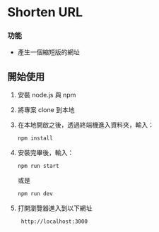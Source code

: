# Shorten URL
### 功能

- 產生一個縮短版的網址

## 開始使用

1. 安裝 node.js 與 npm
2. 將專案 clone 到本地
3. 在本地開啟之後，透過終端機進入資料夾，輸入：

   ```bash
   npm install
   ```

4. 安裝完畢後，輸入：

   ```bash
   npm run start
   ```
   或是
   ```bash
   npm run dev
   ```
5. 打開瀏覽器進入到以下網址

   ```text
    http://localhost:3000
   ```